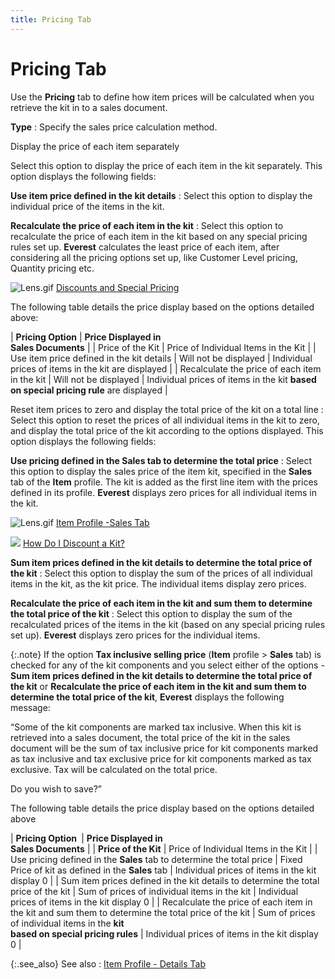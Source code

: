 ```yaml
---
title: Pricing Tab
---
```


# Pricing Tab


Use the **Pricing** tab to define  how item prices will be calculated when you retrieve the kit in to a sales  document.


**Type**
: Specify the sales price calculation method.


Display the price of each item separately


Select this option to display the price of each item in the kit separately.  This option displays the following fields:


**Use item price defined in the kit details**
: Select this option to display the individual price  of the items in the kit.


**Recalculate the price of each item in the kit**
: Select this option to recalculate the price of each  item in the kit based on any special pricing rules set up. **Everest**  calculates the least price of each item, after considering all the pricing  options set up, like Customer Level pricing, Quantity pricing etc.


![Lens.gif]({{site.mi_baseurl}}/img/lens.gif) [Discounts  and Special Pricing]({{site.mi_baseurl}}/item-profile-details/item-pricing/discounts-and-special-pricing/discounts_and_special_pricing.html)


The following table details the price display based on the options detailed  above:


| **Pricing Option** | **Price Displayed in <br/> Sales Documents** |
| Price of the Kit | Price of Individual Items in the Kit |
| Use item price defined in the kit details | Will not be displayed | Individual prices of items in the kit are displayed |
| Recalculate the price of each item in the kit | Will not be displayed | Individual prices of items in the kit **based <br/> on special pricing rule** are displayed |



Reset item prices to zero and display the total price  of the kit on a total line
: Select this option to reset the prices of all individual  items in the kit to zero, and display the total price of the kit according  to the options displayed. This option displays the following fields:


**Use pricing defined in the Sales tab to determine  the total price**
: Select this option to display the sales price of  the item kit, specified in the **Sales**  tab of the **Item** profile. The kit  is added as the first line item with the prices defined in its profile.  **Everest** displays zero prices for  all individual items in the kit.


![Lens.gif]({{site.mi_baseurl}}/img/lens.gif) [Item Profile  -Sales Tab]({{site.mi_baseurl}}/create-regular-items-kits-and-assemblies/creating-an-item/the_item_profile_-_sales_tab.html)


![]({{site.mi_baseurl}}/img/lens.gif) [How Do I Discount  a Kit?]({{site.mi_baseurl}}/create-regular-items-kits-and-assemblies/creating-an-item-kit/how_do_i_discount_a_kit_mi.html)


**Sum item prices defined in the kit details to  determine the total price of the kit**
: Select this option to display the sum of the prices  of all individual items in the kit, as the kit price. The individual items  display zero prices.


**Recalculate the price of each item in the kit  and sum them to determine the total price of the kit**
: Select this option to display the sum of the recalculated  prices of the items in the kit (based on any special pricing rules set  up). **Everest** displays zero prices  for the individual items.


{:.note}
If the option **Tax 
 inclusive selling price** (**Item**  profile > **Sales** tab) is checked  for any of the kit components and you select either of the options - **Sum item prices defined in the kit details 
 to determine the total price of the kit** or **Recalculate 
 the price of each item in the kit and sum them to determine the total 
 price of the kit**, **Everest**  displays the following message:


“Some of the kit components are marked tax  inclusive. When this kit is retrieved into a sales document, the total  price of the kit in the sales document will be the sum of tax inclusive  price for kit components marked as tax inclusive and tax exclusive price  for kit components marked as tax exclusive. Tax will be calculated on  the total price.


Do you wish to save?”


The following table details the price display based on the options detailed  above


| **Pricing Option&nbsp;** | **Price Displayed in <br/> Sales Documents** |
| **Price of the Kit** | Price of Individual Items in the Kit |
| Use pricing defined in the **Sales**  tab to determine the total price | Fixed Price of kit as defined in the **Sales**  tab | Individual prices of items in the kit display 0 |
| Sum item prices defined in the kit details to determine  the total price of the kit | Sum of prices of individual items in the kit | Individual prices of items in the kit display 0 |
| Recalculate the price of each item in the kit and sum  them to determine the total price of the kit | Sum of prices of individual items in the **kit <br/> based on special pricing rules** | Individual prices of items in the kit display 0 |



{:.see_also}
See also
: [Item Profile  - Details Tab]({{site.mi_baseurl}}/create-regular-items-kits-and-assemblies/creating-an-item-kit/the_item_profile_details.html)
